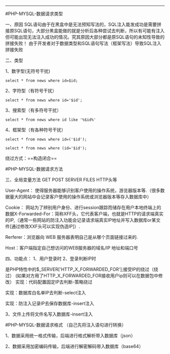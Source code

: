 
---
#PHP-MYSQL-数据请求类型

一、原因
	SQL语句由于在黑盒中是无法预知写法的，SQL注入能发成功是需要拼接原SQL语句，大部分黑盒能做的就是分析后各种尝试去判断，所以有可能有注入但可能出现无法注入成功的情况。究其原因大部分都是原SQL语句的未知性导致的拼接失败！
	由于开发者对于数据类型和SQL语句写法（框架写法）导致SQL注入拼接失败

二、类型

1、数字型(无符号干扰)

	select * from news where id=$id;

2、字符型（有符号干扰）

	select * from news where id='$id';

3、搜索型（有多符号干扰）

	select * from news where id like '%$id%'

4、框架型（有各种符号干扰）

	select * from news where id=('$id');

	select * from news where (id='$id');
绕过方式：==构造闭合==

#PHP-MYSQL-数据请求方法

三、全局变量方法
GET POST SERVER FILES HTTP头等

User-Agent：
使得服务器能够识别客户使用的操作系统，游览器版本等.（很多数据量大的网站中会记录客户使用的操作系统或浏览器版本等存入数据库中）

Cookie：
网站为了辨别用户身份、进行session跟踪而储存在用户本地终端上的数据X-Forwarded-For：简称XFF头，它代表客户端，也就是HTTP的请求端真实的IP,（通常一些网站的防注入功能会记录请求端真实IP地址并写入数据库or某文件[通过修改XXF头可以实现伪造IP]）.

Rerferer：浏览器向 WEB 服务器表明自己是从哪个页面链接过来的.

Host：客户端指定自己想访问的WEB服务器的域名/IP 地址和端口号

四、功能点：
1、用户登录时
2、登录判断IP时

是PHP特性中的$_SERVER['HTTP_X_FORWARDED_FOR'];接受IP的绕过（绕过）
(如果对方用了HTTP_X_FORWARDED_FOR接收用户ip则可以在数据包中修改）
实现：代码配置固定IP去判断-策略绕过

实现：数据库白名单IP去判断-select注入

实现：防注入记录IP去保存数据库-insert注入

3、文件上传将文件名写入数据库-insert注入

#PHP-MYSQL-数据请求格式 
（自己先将注入语句进行转换）

1、数据采用统一格式传输，后端进行格式解析带入数据库（json）

2、数据采用加密编码传输，后端进行解密解码带入数据库（base64）

